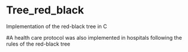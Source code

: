 # Tree_red_black

Implementation of the red-black tree in C

#A health care protocol was also implemented in hospitals following the rules of the red-black tree
